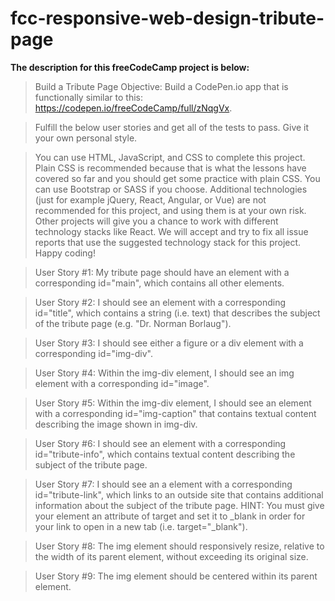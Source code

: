 # fcc-responsive-web-design-tribute-page
**The description for this freeCodeCamp project is below:**

>Build a Tribute Page
>Objective: Build a CodePen.io app that is functionally similar to this: https://codepen.io/freeCodeCamp/full/zNqgVx.

>Fulfill the below user stories and get all of the tests to pass. Give it your own personal style.

>You can use HTML, JavaScript, and CSS to complete this project. Plain CSS is recommended because that is what the lessons have covered so far and you should get some practice with plain CSS. You can use Bootstrap or SASS if you choose. Additional technologies (just for example jQuery, React, Angular, or Vue) are not recommended for this project, and using them is at your own risk. Other projects will give you a chance to work with different technology stacks like React. We will accept and try to fix all issue reports that use the suggested technology stack for this project. Happy coding!

>User Story #1: My tribute page should have an element with a corresponding id="main", which contains all other elements.

>User Story #2: I should see an element with a corresponding id="title", which contains a string (i.e. text) that describes the subject of the tribute page (e.g. "Dr. Norman Borlaug").

>User Story #3: I should see either a figure or a div element with a corresponding id="img-div".

>User Story #4: Within the img-div element, I should see an img element with a corresponding id="image".

>User Story #5: Within the img-div element, I should see an element with a corresponding id="img-caption" that contains textual content describing the image shown in img-div.

>User Story #6: I should see an element with a corresponding id="tribute-info", which contains textual content describing the subject of the tribute page.

>User Story #7: I should see an a element with a corresponding id="tribute-link", which links to an outside site that contains additional information about the subject of the tribute page. HINT: You must give your element an attribute of target and set it to _blank in order for your link to open in a new tab (i.e. target="_blank").

>User Story #8: The img element should responsively resize, relative to the width of its parent element, without exceeding its original size.

>User Story #9: The img element should be centered within its parent element.
